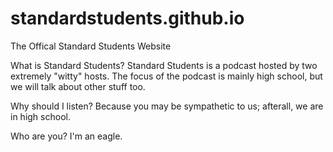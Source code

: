 # standardstudents.github.io
The Offical Standard Students Website

What is Standard Students?
Standard Students is a podcast hosted by two extremely "witty" hosts. The focus of the podcast is mainly high school, but we will talk about other stuff too.

Why should I listen?
Because you may be sympathetic to us; afterall, we are in high school.

Who are you?
I'm an eagle.
